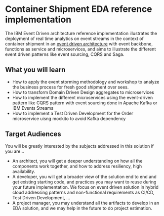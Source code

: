 # Container Shipment EDA reference implementation
The IBM Event Driven architecture reference implementation illustrates the deployment of real time analytics on event streams in the context of container shipment in an [event driven architecture](https://github.com/ibm-cloud-architecture/refarch-eda) with event backbone, functions as service and microservices, and aims to illustrate the different event driven patterns like event sourcing, CQRS and Saga.

## What you will learn
* How to apply the event storming methodology and workshop to analyze the business process for fresh good shipment over sees.
* How to transform Domain Driven Design aggregates to microservices
* How to implement the different microservices using the event-driven pattern like CQRS pattern with event sourcing done in Apache Kafka or IBM Events Streams
* How to implement a Test Driven Development for the Order microservice uisng mockito to avoid Kafka dependency

## Target Audiences

You will be greatly interested by the subjects addressed in this solution if you are...

* An architect, you will get a deeper understanding on how all the components work together, and how to address resiliency, high availability.
* A developer, you will get a broader view of the solution end to end and get existing starting code, and practices you may want to reuse during your future implementation. We focus on event driven solution in hybrid cloud addressing patterns and non-functional requirements as CI/CD, Test Driven Development, ...
* A project manager, you may understand all the artifacts to develop in an EDA solution, and we may help in the future to do project estimation.
